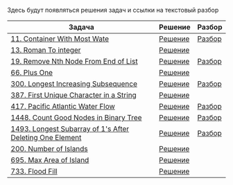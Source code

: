 Здесь будут появляться решения задач и ссылки на текстовый разбор

| Задача                                                                                                       | Решение              | Разбор                                                                                     |
|--------------------------------------------------------------------------------------------------------------|----------------------|--------------------------------------------------------------------------------------------|
| [11. Container With Most Wate](https://leetcode.com/problems/container-with-most-water/)                     | [Решение](./11.py)   | [Разбор](https://medium.com/@nurakhmetov997/container-with-most-water-2573355a3899)        |
| [13. Roman To integer](https://leetcode.com/problems/roman-to-integer/)                                      | [Решение](./13.py)   |                                                                                            |
| [19. Remove Nth Node From End of List](https://leetcode.com/problems/remove-nth-node-from-end-of-list/)      | [Решение](./19.py)   | [Разбор](https://medium.com/@nurakhmetov997/remove-nth-node-from-end-of-list-bca8a8f18f78) |
| [66. Plus One](https://leetcode.com/problems/plus-one/)                                                      | [Решение](./66.py)   |                                                                                            |
| [300. Longest Increasing Subsequence](https://leetcode.com/problems/longest-increasing-subsequence/)         | [Решение](./300.py)  | [Разбор](https://medium.com/@nurakhmetov997/longest-increasing-subsequence-c1391838a9c5)   |
| [387. First Unique Character in a String](https://leetcode.com/problems/first-unique-character-in-a-string/) | [Решение](./387.py)  |                                                                                            |
| [417. Pacific Atlantic Water Flow](https://leetcode.com/problems/pacific-atlantic-water-flow/)               | [Решение](./417.py)  | [Разбор](https://medium.com/@nurakhmetov997/pacific-atlantic-water-flow-6c57fb0ff77d)      |
| [1448. Count Good Nodes in Binary Tree](https://leetcode.com/problems/count-good-nodes-in-binary-tree/)      | [Решение](./1448.py) | [Разбор](https://medium.com/@nurakhmetov997/count-good-nodes-in-binary-tree-51d9b460fe54)  |
| [1493. Longest Subarray of 1's After Deleting One Element](https://leetcode.com/problems/longest-subarray-of-1s-after-deleting-one-element/) | [Решение](./1493.py) | [Разбор](https://medium.com/@nurakhmetov997/longest-subarray-of-1s-after-deleting-one-element-b748ff83280) |
| [200. Number of Islands](https://leetcode.com/problems/number-of-islands/) | [Решение](./200.py) |  |
| [695. Max Area of Island](https://leetcode.com/problems/max-area-of-island/) | [Решение](./695.py) |  |
| [733. Flood Fill](https://leetcode.com/problems/flood-fill/) | [Решение](./733.py) |  |
